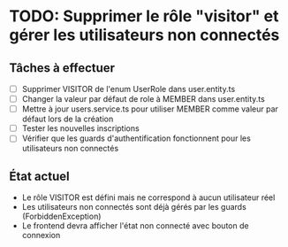 # TODO: Supprimer le rôle "visitor" et gérer les utilisateurs non connectés

## Tâches à effectuer
- [ ] Supprimer VISITOR de l'enum UserRole dans user.entity.ts
- [ ] Changer la valeur par défaut de role à MEMBER dans user.entity.ts
- [ ] Mettre à jour users.service.ts pour utiliser MEMBER comme valeur par défaut lors de la création
- [ ] Tester les nouvelles inscriptions
- [ ] Vérifier que les guards d'authentification fonctionnent pour les utilisateurs non connectés

## État actuel
- Le rôle VISITOR est défini mais ne correspond à aucun utilisateur réel
- Les utilisateurs non connectés sont déjà gérés par les guards (ForbiddenException)
- Le frontend devra afficher l'état non connecté avec bouton de connexion
